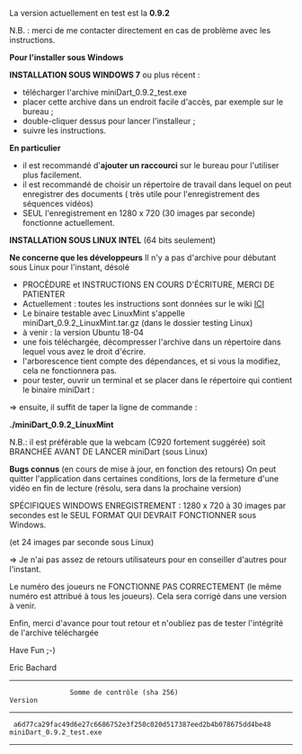 La version actuellement en test est la **0.9.2**

N.B. : merci de me contacter directement en cas de problème avec les instructions.


**Pour l'installer sous Windows**

**INSTALLATION SOUS WINDOWS 7** ou plus récent :

* télécharger l'archive miniDart_0.9.2_test.exe
* placer cette archive dans un endroit facile d'accès, par exemple sur le bureau ;
* double-cliquer dessus pour lancer l'installeur ;
* suivre les instructions.

**En particulier**

* il est recommandé d'**ajouter un raccourci** sur le bureau pour l'utiliser plus facilement.
* il est recommandé de choisir un répertoire de travail dans lequel on peut enregistrer des documents ( très utile pour l'enregistrement des séquences vidéos)
* SEUL l'enregistrement en 1280 x 720 (30 images par seconde) fonctionne actuellement.

**INSTALLATION SOUS LINUX INTEL**  (64 bits seulement)

**Ne concerne que les développeurs** Il n'y a pas d'archive pour débutant sous Linux pour l'instant, désolé
 
- PROCÉDURE et INSTRUCTIONS EN COURS D'ÉCRITURE, MERCI DE PATIENTER 
- Actuellement : toutes les instructions sont données sur le wiki [ICI](https://framagit.org/ericb/miniDart/wikis/Cr%C3%A9ation-de-l'environnement-de-compilation-sous-Linux)
- Le binaire testable avec LinuxMint s'appelle miniDart_0.9.2_LinuxMint.tar.gz (dans le dossier testing Linux)
- à venir : la version Ubuntu 18-04
- une fois téléchargée, décompresser l'archive dans un répertoire dans lequel vous avez le droit d'écrire.
- l'arborescence tient compte des dépendances, et si vous la modifiez, cela ne fonctionnera pas.
- pour tester, ouvrir un terminal et se placer dans le répertoire qui contient le binaire miniDart :

=> ensuite, il suffit de taper la ligne de commande :

**./miniDart_0.9.2_LinuxMint**

N.B.: il est préférable que la webcam (C920 fortement suggérée) soit BRANCHÉE AVANT DE LANCER miniDart (sous Linux)


**Bugs connus**
(en cours de mise à jour, en fonction des retours)
On peut quitter l'application dans certaines conditions, lors de la fermeture d'une vidéo en fin de lecture (résolu, sera dans la prochaine version)

SPÉCIFIQUES WINDOWS
ENREGISTREMENT : 1280 x 720 à 30 images par secondes est le SEUL FORMAT QUI DEVRAIT FONCTIONNER sous Windows.

(et 24 images par seconde sous Linux)

=> Je n'ai pas assez de retours utilisateurs pour en conseiller d'autres pour l'instant.

Le numéro des joueurs ne FONCTIONNE PAS CORRECTEMENT (le même numéro est attribué à tous les joueurs). Cela sera corrigé dans une version à venir.


Enfin, merci d'avance pour tout retour et n'oubliez pas de tester l'intégrité de l'archive téléchargée 

Have Fun ;-)

Eric Bachard


************************************************************************************************************

                   Somme de contrôle (sha 256)                                   Version

************************************************************************************************************

     a6d77ca29fac49d6e27c6686752e3f250c020d517387eed2b4b078675dd4be48  miniDart_0.9.2_test.exe

************************************************************************************************************

